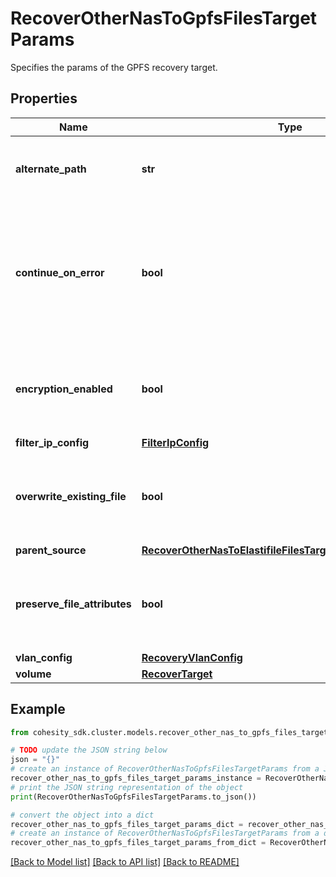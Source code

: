 # RecoverOtherNasToGpfsFilesTargetParams

Specifies the params of the GPFS recovery target.

## Properties

Name | Type | Description | Notes
------------ | ------------- | ------------- | -------------
**alternate_path** | **str** | Specifies the path location to recover files to. | 
**continue_on_error** | **bool** | Specifies whether to continue recovering other files if one of the files fails to recover. Default value is false. | [optional] 
**encryption_enabled** | **bool** | Specifies whether encryption should be enabled during recovery. | [optional] 
**filter_ip_config** | [**FilterIpConfig**](FilterIpConfig.md) |  | [optional] 
**overwrite_existing_file** | **bool** | Specifies whether to overwrite existing file/folder during recovery. | [optional] 
**parent_source** | [**RecoverOtherNasToElastifileFilesTargetParamsParentSource**](RecoverOtherNasToElastifileFilesTargetParamsParentSource.md) |  | [optional] 
**preserve_file_attributes** | **bool** | Specifies whether to preserve file/folder attributes during recovery. | [optional] 
**vlan_config** | [**RecoveryVlanConfig**](RecoveryVlanConfig.md) |  | [optional] 
**volume** | [**RecoverTarget**](RecoverTarget.md) |  | 

## Example

```python
from cohesity_sdk.cluster.models.recover_other_nas_to_gpfs_files_target_params import RecoverOtherNasToGpfsFilesTargetParams

# TODO update the JSON string below
json = "{}"
# create an instance of RecoverOtherNasToGpfsFilesTargetParams from a JSON string
recover_other_nas_to_gpfs_files_target_params_instance = RecoverOtherNasToGpfsFilesTargetParams.from_json(json)
# print the JSON string representation of the object
print(RecoverOtherNasToGpfsFilesTargetParams.to_json())

# convert the object into a dict
recover_other_nas_to_gpfs_files_target_params_dict = recover_other_nas_to_gpfs_files_target_params_instance.to_dict()
# create an instance of RecoverOtherNasToGpfsFilesTargetParams from a dict
recover_other_nas_to_gpfs_files_target_params_from_dict = RecoverOtherNasToGpfsFilesTargetParams.from_dict(recover_other_nas_to_gpfs_files_target_params_dict)
```
[[Back to Model list]](../README.md#documentation-for-models) [[Back to API list]](../README.md#documentation-for-api-endpoints) [[Back to README]](../README.md)


